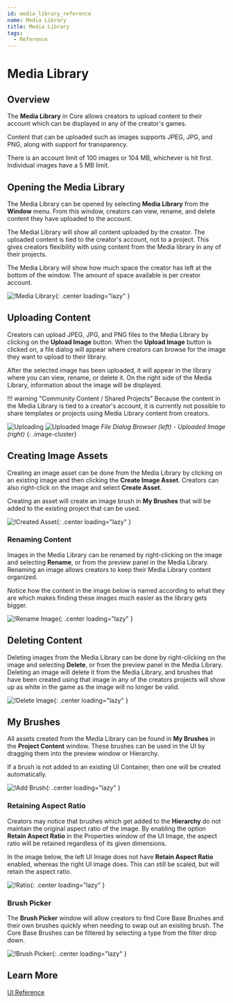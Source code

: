 ```yaml
---
id: media_library_reference
name: Media Library
title: Media Library
tags:
  - Reference
---
```


# Media Library

## Overview

The **Media Library** in Core allows creators to upload content to their account which can be displayed in any of the creator's games.

Content that can be uploaded such as images supports JPEG, JPG, and PNG, along with support for transparency.

There is an account limit of 100 images or 104 MB, whichever is hit first. Individual images have a 5 MB limit.

## Opening the Media Library

The Media Library can be opened by selecting **Media Library** from the **Window** menu. From this window, creators can view, rename, and delete content they have uploaded to the account.

The Medial Library will show all content uploaded by the creator. The uploaded content is tied to the creator's account, not to a project. This gives creators flexibility with using content from the Media library in any of their projects.

The Media Library will show how much space the creator has left at the bottom of the window. The amount of space available is per creator account.

![!Media Library](../img/MediaLibrary/media_library.png){: .center loading="lazy" }

## Uploading Content

Creators can upload JPEG, JPG, and PNG files to the Media Library by clicking on the **Upload Image** button. When the **Upload Image** button is clicked on, a file dialog will appear where creators can browse for the image they want to upload to their library.

After the selected image has been uploaded, it will appear in the library where you can view, rename, or delete it. On the right side of the Media Library, information about the image will be displayed.

!!! warning "Community Content / Shared Projects"
    Because the content in the Media Library is tied to a creator's account, it is currently not possible to share templates or projects using Media Library content from creators.

![Uploading](../img/MediaLibrary/uploading.png)
![Uploaded Image](../img/MediaLibrary/uploaded_image.png)
_File Dialog Browser (left) - Uploaded Image (right)_
{: .image-cluster}

## Creating Image Assets

Creating an image asset can be done from the Media Library by clicking on an existing image and then clicking the **Create Image Asset**. Creators can also right-click on the image and select **Create Asset**.

Creating an asset will create an image brush in **My Brushes** that will be added to the existing project that can be used.

![!Created Asset](../img/MediaLibrary/created_asset.png){: .center loading="lazy" }

### Renaming Content

Images in the Media Library can be renamed by right-clicking on the image and selecting **Rename**, or from the preview panel in the Media Library. Renaming an image allows creators to keep their Media Library content organized.

Notice how the content in the image below is named according to what they are which makes finding these images much easier as the library gets bigger.

![!Rename Image](../img/MediaLibrary/rename.png){: .center loading="lazy" }

## Deleting Content

Deleting images from the Media Library can be done by right-clicking on the image and selecting **Delete**, or from the preview panel in the Media Library. Deleting an image will delete it from the Media Library, and brushes that have been created using that image in any of the creators projects will show up as white in the game as the image will no longer be valid.

![!Delete Image](../img/MediaLibrary/delete.png){: .center loading="lazy" }

## My Brushes

All assets created from the Media Library can be found in **My Brushes** in the **Project Content** window. These brushes can be used in the UI by dragging them into the preview window or Hierarchy.

If a brush is not added to an existing UI Container, then one will be created automatically.

![!Add Brush](../img/MediaLibrary/add_brush.png){: .center loading="lazy" }

### Retaining Aspect Ratio

Creators may notice that brushes which get added to the **Hierarchy** do not maintain the original aspect ratio of the image. By enabling the option **Retain Aspect Ratio** in the Properties window of the UI Image, the aspect ratio will be retained regardless of its given dimensions.

In the image below, the left UI Image does not have **Retain Aspect Ratio** enabled, whereas the right UI image does. This can still be scaled, but will retain the aspect ratio.

![!Ratio](../img/MediaLibrary/ratio.png){: .center loading="lazy" }

### Brush Picker

The **Brush Picker** window will allow creators to find Core Base Brushes and their own brushes quickly when needing to swap out an existing brush. The Core Base Brushes can be filtered by selecting a type from the filter drop down.

![!Brush Picker](../img/MediaLibrary/brush_picker.png){: .center loading="lazy" }

## Learn More

[UI Reference](../references/ui.md)
